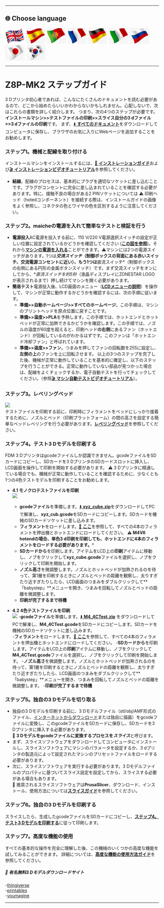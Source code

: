 [USER_GUIDE]: https://downgit.github.io/#/home?url=https://github.com/ZONESTAR3D/Z8P/tree/main/Z8P-MK2
[INSTALLATION_GUIDE]: https://github.com/ZONESTAR3D/Z8P/tree/main/Z8P-MK2/1-Installation_Guide/readme.md
[INSTALL_VIDEO]: https://youtu.be/-oieO7U0LCc
[IMG_ACSWITCH]: https://github.com/ZONESTAR3D/Z8P/blob/main/Z8P-MK2/1-Installation_Guide/pic/selectAC.png
[POWER_ON]: https://github.com/ZONESTAR3D/Z8P/tree/main/Z8P-MK2/2-Operation_Guide#power-on
[VIDEO_POWER_ON]: https://github.com/ZONESTAR3D/Z8P/blob/main/Z8P-MK2/2-Operation_Guide/pic/PowerOn.gif
[LCD_MENU]: https://github.com/ZONESTAR3D/Z8P/tree/main/Z8P-MK2/2-Operation_Guide/DWIN_LCD_screen_Menu_Description
[LEVEL_BED]: https://github.com/ZONESTAR3D/Z8P/tree/main/Z8P-MK2/2-Operation_Guide#level-the-bed
[XYZ_CUBE]: https://github.com/ZONESTAR3D/Z8P/tree/main/Z8P-MK2/3-TestGcode/xyz_cube.zip
[LOAD_FILAMENT]: https://github.com/ZONESTAR3D/Z8P/tree/main/Z8P-MK2/2-Operation_Guide#load-filaments
[M4_4CTEST]: https://github.com/ZONESTAR3D/Z8P/tree/main/Z8P-MK2/3-TestGcode/M4_4CTest.zip
[SLICING_GUIDE]: https://github.com/ZONESTAR3D/Z8P/tree/main/Z8P-MK2/4-SlicingGuide/readme.md
[AUTOTEST_VIDEO]: https://youtu.be/iSsuy2ePWw8
[ADVANCE_FEATURES]: https://github.com/ZONESTAR3D/Z8P/tree/main/Z8P-MK2/2-Operation_Guide#advance-features
[Z8P_FAQ]: (https://github.com/ZONESTAR3D/Z8P/tree/main/Z8P_FAQ)

----
## <a id="choose-language">:globe_with_meridians: Choose language </a>
[![](./lanpic/EN.png)](https://github.com/ZONESTAR3D/Z8P/blob/main/Z8P-MK2/step_by_step.md)
[![](./lanpic/ES.png)](https://github.com/ZONESTAR3D/Z8P/blob/main/Z8P-MK2/step_by_step-es.md)
[![](./lanpic/PT.png)](https://github.com/ZONESTAR3D/Z8P/blob/main/Z8P-MK2/step_by_step-pt.md)
[![](./lanpic/FR.png)](https://github.com/ZONESTAR3D/Z8P/blob/main/Z8P-MK2/step_by_step-fr.md)
[![](./lanpic/DE.png)](https://github.com/ZONESTAR3D/Z8P/blob/main/Z8P-MK2/step_by_step-de.md)
[![](./lanpic/IT.png)](https://github.com/ZONESTAR3D/Z8P/blob/main/Z8P-MK2/step_by_step-it.md)
[![](./lanpic/RU.png)](https://github.com/ZONESTAR3D/Z8P/blob/main/Z8P-MK2/step_by_step-ru.md)
[![](./lanpic/JP.png)](https://github.com/ZONESTAR3D/Z8P/blob/main/Z8P-MK2/step_by_step-jp.md)
[![](./lanpic/KR.png)](https://github.com/ZONESTAR3D/Z8P/blob/main/Z8P-MK2/step_by_step-kr.md)
<!-- [![](./lanpic/SA.png)](https://github.com/ZONESTAR3D/Z8P/blob/main/Z8P-MK2/step_by_step-ar.md) -->

----
# Z8P-MK2 ステップガイド
3 Dプリンタ初心者であれば、こんなにたくさんのドキュメントを読む必要があるので、どこから始めたらいいかわからないかもしれません。心配しないで、次はこれらの書類を詳しく紹介します。
つまり、次の4つのステップが必要です。**インストールマシン>>テストファイルの印刷>>スライス自分の3 dファイル>>3 dファイルの印刷**です。
まず、[:arrow_down: **すべてのドキュメント**][USER_GUIDE]をダウンロードしてコンピュータに保存し、ブラウザのお気に入りにWebページを追加することをお勧めします。

### <a id="step1">ステップ1。機械と配線を取り付ける </a>
インストールマシンをインストールするには、[:book: **インストレーションガイド**][INSTALLATION_GUIDE]および[:clapper: **インストレーションビデオチュートリアル**][INSTALL_VIDEO]を参照してください。
- **結線**。配線のプロセスは、基本的にプラグを適切なソケットに差し込むことです。プラグがコンセントに完全に差し込まれていることを確認する必要があります。特に、接触不良の場合がある2 PINソケットについては :warning: 印刷ヘッド（hotedコンポーネント）を接続する際は、インストールガイドの画像をよく参照し、コネクタの色とワイヤの色を区別するように注意してください。

### <a id="step2">ステップ2。maicheの電源を入れて簡単なテストと検証を行う </a>
- **電源投入**AC電源を投入する前に、110 V/220 V電源選択スイッチの設定が正しい位置に設定されているかどうかを確認してください ([**この図を参照**][IMG_ACSWITCH])。それから[**マシンの電源を入れる**][POWER_ON]ことができます。:warning:マシンには2つの電源スイッチがあります。1つは***交流スイッチ*（制御ボックスの背面にある赤いスイッチ、交流電源コンセントに近い）、もう1つは**直流スイッチ*（制御ボックスの右側にある円形の金属ボタンスイッチ）です。まず交流スイッチをオンにしてから、**直流スイッチを約5秒*（液晶ディスプレイにZONESTAR LOGOが表示されるまで）押し続けてマシンを開く必要があります。
- **簡易テスト**電源投入後、LCD画面のメニュー（[**LCDメニューの説明**][LCD_MENU]）を操作して、マシンが正常に動作するかどうかを確認するには、次の手順に従います。
  - **準備>>自動ホームページ>>すべてのホームページ**。この手順は、マシンのプリントヘッドを原点位置に戻すことです。
  - **準備>>温度>>PLA**を予熱します。この手順では、ホットエンドとホットベッドが正常に加熱できるかどうかを確認します。この手順では、ノズルの温度が60度を超えると、印刷ヘッド**の右側**にあるファン（ホットエンド）が回転しているのがわかるはずです。このファンは「ホットエンド冷却ファン」と呼ばれています。
  - **準備>>温度>>ファン**。つまみを押してファンの回転数を255に設定し、**左側の上**のファンを上に回転させます。
  以上の3つのステップを完了した後、機械が正常に動作していることを基本的に確定し、以下のステップを行うことができる。正常に動作していない部品が見つかった場合は、配線をよくチェックするか、電子自動テストを行ってチェックしてください。（参照[:clapper: **マシン自動テストビデオチュートリアル**][AUTOTEST_VIDEO]）。

### <a id="step3">ステップ3。レベリングベッド </a>
[![](https://img.youtube.com/vi/R3RfGnxx8hY/0.jpg)](https://www.youtube.com/watch?v=R3RfGnxx8hY)     
テストファイルを印刷する前に、印刷時にフィラメントをベッドにしっかり接着するために、ノズルとベッド（印刷プラットフォーム）の間の高さを設定する簡単なベッドレベリングを行う必要があります。[**レベリングベッド**][LEVEL_BED]を参照してください。

### <a id="step4"> ステップ4。テスト3 Dモデルを印刷する </a>
FDM 3 Dプリンタはgcodeファイルしか認識できません。gcodeファイルをSDカードにコピーし、SDカードを3 DプリンタのSDカードスロットに挿入し、LCD画面を操作して印刷を開始する必要があります。
:warning: 3 Dプリンタに精通している場合でも、機械が正常に動作していることを確認するために、少なくとも1つの4色テストモデルを印刷することをお勧めします。
- **4.1 モノクロテストファイルを印刷**    
[![](https://img.youtube.com/vi/ITHbO9VxTMo/0.jpg)](https://www.youtube.com/watch?v=ITHbO9VxTMo)
  - **gcodeファイル**を準備します。[:arrow_down: **xyz_cube.zip**][XYZ_CUBE]をダウンロードしてPCで解凍し、**xyz_cub.gcode**をSDカードにコピーします。SDカードを機械のSDカードソケットに差し込みます。
  - **フィラメント**をロードします。[:book: **ここ**][LOAD_FILAMENT]を参照して、すべての4本のフィラメントを押出機とホットエンドにロードしてください。
    **:warning: M4V6 hotendの場合、単色3 d印刷を印刷しても、ホットエンドに4本のフィラメントをロードする必要があります。***
  - **SDカードから**を印刷します。アイテムをLCD上の**印刷**アイテムに移動し、ノブをクリックして**xyz_cube.gcode**ファイルを選択し、ノブをクリックして印刷を開始します。
  - **ノズル高さ**を微調整します。ノズルとホットベッドが加熱されるのを待って、第1層を印刷するときにノズルとベッドの距離を観察し、太りすぎたり近すぎたりしたら、LCD画面のつまみをダブルクリックして**「babystep」**メニューを開き、つまみを回転してノズルとベッドの距離を微調整します。
  - **印刷が完了するまで待機**

- **4.2 4色テストファイルを印刷**     
[![](https://img.youtube.com/vi/CA8pWOuJYmE/0.jpg)](https://www.youtube.com/watch?v=CA8pWOuJYmE)
  -**gcodeファイル**を準備します。[:arrow_down: **M4_4CTest.zip**][M4_4CTEST] をダウンロードしてPCで解凍し、**M4_4CTest.gcode**をSDカードにコピーします。SDカードを機械のSDカードソケットに差し込みます。   
  -**フィラメント**をロードします。[:book: **ここ**][LOAD_FILAMENT]を参照して、すべての4本のフィラメントを押出機とホットエンドにロードしてください。
  -**SDカードから**を印刷します。アイテムをLCD上の**印刷**アイテムに移動し、ノブをクリックして**M4_4CTest.gcode**ファイルを選択し、ノブをクリックして印刷を開始します。
  -**ノズル高さ**を微調整します。ノズルとホットベッドが加熱されるのを待って、第1層を印刷するときにノズルとベッドの距離を観察し、太りすぎたり近すぎたりしたら、LCD画面のつまみをダブルクリックして**「babystep」**メニューを開き、つまみを回転してノズルとベッドの距離を微調整します。
  -**印刷が完了するまで待機**

### <a id="step5">ステップ5。独自の3 Dモデルを切り取る </a>
- 独自の3 Dモデルを印刷する前に、3 Dモデルファイル（stl/obj/AMF形式のファイル、[インターネットからダウンロード](#download)または独自に描画）をgcodeファイルに変換し、このgcodeファイルをSDカードに保存し、SDカードを3 Dプリンタに挿入する必要があります。      
:pushpin: **3 Dモデルをgcodeファイルに変換するプロセスを*スライス***と呼びます。
- まず、スライスソフトウェアをダウンロードしてコンピュータにインストールし、スライスソフトウェアにマシンのパラメータを設定するか、3 dプリンタの製造元によって設定されたマシンのプリセットファイルをロードする必要があります。
- 次に、スライスソフトウェアを実行する必要があります。3 Dモデルファイルのプロパティに基づいてスライス設定を設定してから、スライスする必要がある場合もあります。    
:pushpin: 推奨されるスライスソフトウェアは**PrusaSlicer**、ダウンロード、インストール、使用方法については[**スライスガイド**][SLICING_GUIDE]を参照してください。

### <a id="step6">ステップ6。独自の3 Dモデルを印刷する </a>
スライスしたら、生成したgcodeファイルをSDカードにコピーし、[**ステップ4。テスト3 Dモデルを印刷する**](#step4)に従って印刷します。

### <a id="step7">ステップ7。高度な機能の使用 </a>
すべての基本的な操作を完全に理解した後、この機械のいくつかの高度な機能を試してみることができます。
詳細については、[**高度な機能の使用方法ガイド**][ADVANCE_FEATURES]を参照してください。

##### <a id="download"> :page_with_curl: 有名無料3 Dモデルダウンロードサイト</a>
  -[thingiverse](https://www.thingiverse.com/)     
  -[printables](https://www.printables.com/)     
  -[youmagine](https://www.youmagine.com/)   

----
